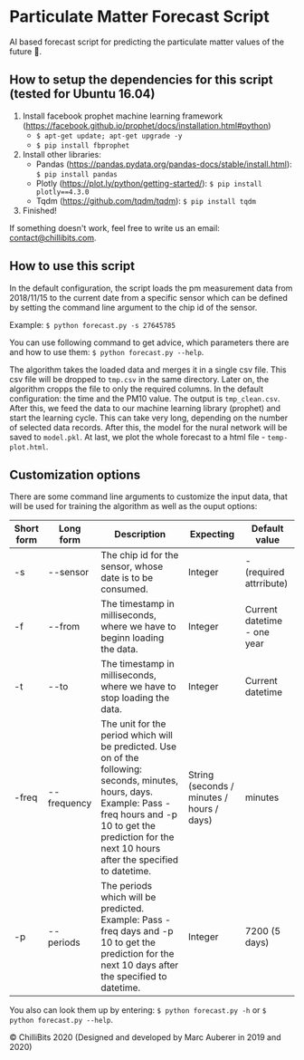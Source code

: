 # Particulate Matter Forecast Script
AI based forecast script for predicting the particulate matter values of the future 🔮.

## How to setup the dependencies for this script (tested for Ubuntu 16.04)
1. Install facebook prophet machine learning framework (https://facebook.github.io/prophet/docs/installation.html#python)
   * `$ apt-get update; apt-get upgrade -y`
   * `$ pip install fbprophet`
2. Install other libraries:
   * Pandas (https://pandas.pydata.org/pandas-docs/stable/install.html): `$ pip install pandas`
   * Plotly (https://plot.ly/python/getting-started/): `$ pip install plotly==4.3.0`
   * Tqdm (https://github.com/tqdm/tqdm): `$ pip install tqdm`
3. Finished!

If something doesn't work, feel free to write us an email: contact@chillibits.com.

## How to use this script
In the default configuration, the script loads the pm measurement data from 2018/11/15 to the current date from a specific sensor which can be defined by setting the command line argument to the chip id of the sensor.

Example:
`$ python forecast.py -s 27645785`

You can use following command to get advice, which parameters there are and how to use them:
`$ python forecast.py --help`.

The algorithm takes the loaded data and merges it in a single csv file. This csv file will be dropped to `tmp.csv` in the same directory. Later on, the algorithm cropps the file to only the required columns. In the default configuration: the time and the PM10 value. The output is `tmp_clean.csv`.
After this, we feed the data to our machine learning library (prophet) and start the learning cycle. This can take very long, depending on the number of selected data records. After this, the model for the nural network will be saved to `model.pkl`.
At last, we plot the whole forecast to a html file - `temp-plot.html`.

## Customization options
There are some command line arguments to customize the input data, that will be used for training the algorithm as well as the ouput options:

| Short form | Long form | Description | Expecting | Default value |
|------------|-------------|---------------------------------------------------------------------------------------------------------------------------------------------------------------------------------------------------------------------------|-------------------------------------------|-----------------------------|
| -s | --sensor | The chip id for the sensor, whose date is to be consumed. | Integer | - (required attrribute) |
| -f | --from | The timestamp in milliseconds, where we have to beginn loading the data. | Integer | Current datetime - one year |
| -t | --to | The timestamp in milliseconds, where we have to stop loading the data. | Integer | Current datetime |
| -freq | --frequency | The unit for the period which will be predicted. Use on of the following: seconds, minutes, hours, days. Example: Pass -freq hours and -p 10 to get the prediction for the next 10 hours after the specified to datetime. | String (seconds / minutes / hours / days) | minutes |
| -p | --periods | The periods which will be predicted. Example: Pass -freq days and -p 10 to get the prediction for the next 10 days after the specified to datetime. | Integer | 7200 (5 days) |

You also can look them up by entering: `$ python forecast.py -h` or `$ python forecast.py --help`.

© ChilliBits 2020 (Designed and developed by Marc Auberer in 2019 and 2020)
